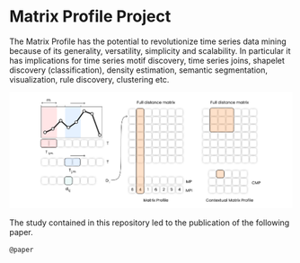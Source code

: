 # Matrix Profile Project

The Matrix Profile has the potential to revolutionize time series data mining because of its generality, versatility, simplicity and scalability.  In particular it has implications for time series motif discovery, time series joins, shapelet discovery (classification), density estimation, semantic segmentation, visualization, rule discovery, clustering etc.

![](/Paper/images/Fig%201%20-%20MP%20and%20CMP%20explained%403.png)

The study contained in this repository led to the publication of the following paper.
```
@paper
```
